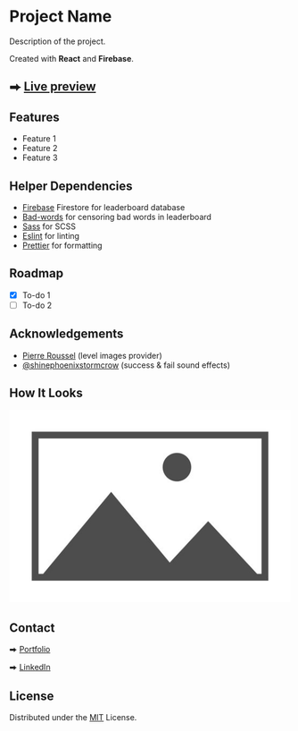 # Project Name

Description of the project.

Created with **React** and **Firebase**.

## ⮕ [Live preview](https://fatiharapoglu.github.io/photo-tag/)

## Features

-   Feature 1
-   Feature 2
-   Feature 3

## Helper Dependencies

-   [Firebase](https://firebase.google.com/) Firestore for leaderboard database
-   [Bad-words](https://www.npmjs.com/package/bad-words/) for censoring bad words in leaderboard
-   [Sass](https://sass-lang.com/) for SCSS
-   [Eslint](https://eslint.org/) for linting
-   [Prettier](https://prettier.io/) for formatting

## Roadmap

-   [x]   To-do 1
-   [ ]   To-do 2

## Acknowledgements

-   [Pierre Roussel](https://www.artstation.com/pierreroussel) (level images provider)
-   [@shinephoenixstormcrow](https://freesound.org/people/shinephoenixstormcrow/) (success & fail sound effects)

## How It Looks

![ss](readme.jpg)

## Contact

⮕ [Portfolio](https://fatiharapoglu.github.io/)

⮕ [LinkedIn](https://www.linkedin.com/in/fatiharapoglu/)

## License

Distributed under the [MIT](https://choosealicense.com/licenses/mit/) License.

